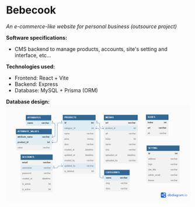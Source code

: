 # Bebecook
*An e-commerce-like website for personal business (outsource project)*

**Software specifications:**
- CMS backend to manage products, accounts, site's setting and interface, etc...

**Technologies used:**
- Frontend: React + Vite
- Backend: Express
- Database: MySQL + Prisma (ORM)

**Database design:**
![erd](./erd.png)

